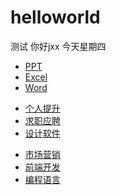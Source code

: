 # helloworld
测试
你好jxx
今天星期四
<!DOCTYPE html>
<html>
	<head>
		<meta charset="UTF-8">
		<title></title>
		<link rel="stylesheet" type="text/css" href="demo.css"/>
	</head>
	<body>
		<ul class="link-1">
			<li><a href="">PPT</a></li>
			<li><a href="">Excel</a></li>
			<li><a href="">Word</a></li>
		</ul>
		<ul class="link-2">
			<li><a href="">个人提升</a></li>
			<li><a href="">求职应聘</a></li>
			<li><a href="">设计软件</a></li>
		</ul>
		<ul class="link-3">
			<li><a href="">市场营销</a></li>
			<li><a href="">前端开发</a></li>
			<li><a href="">编程语言</a></li>
		</ul>
		<div class="box"></div>
	</body>
	<script src="fis-conf.js"></script>
</html>

